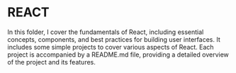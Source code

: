 # REACT 

In this folder, I cover the fundamentals of React, including essential concepts, components, and best practices for building user interfaces. It includes some simple projects to cover various aspects of React. Each project is accompanied by a README.md file, providing a detailed overview of the project and its features.